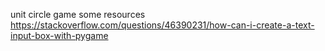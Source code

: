 unit circle game 
some resources 
https://stackoverflow.com/questions/46390231/how-can-i-create-a-text-input-box-with-pygame
